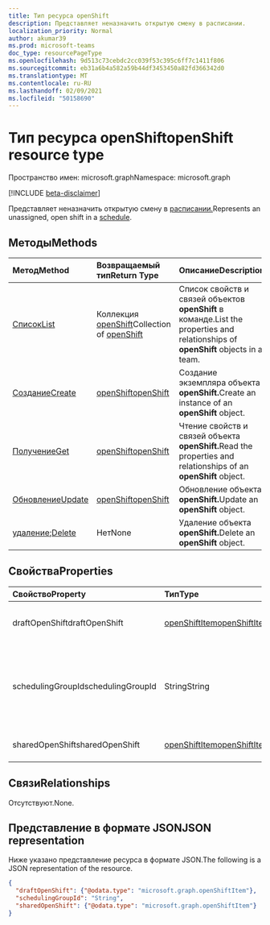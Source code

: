 ```yaml
---
title: Тип ресурса openShift
description: Представляет неназначить открытую смену в расписании.
localization_priority: Normal
author: akumar39
ms.prod: microsoft-teams
doc_type: resourcePageType
ms.openlocfilehash: 9d513c73cebdc2cc039f53c395c6ff7c1411f806
ms.sourcegitcommit: eb31a6b4a582a59b44df3453450a82fd366342d0
ms.translationtype: MT
ms.contentlocale: ru-RU
ms.lasthandoff: 02/09/2021
ms.locfileid: "50158690"
---
```

# <a name="openshift-resource-type"></a><span data-ttu-id="1740d-103">Тип ресурса openShift</span><span class="sxs-lookup"><span data-stu-id="1740d-103">openShift resource type</span></span>

<span data-ttu-id="1740d-104">Пространство имен: microsoft.graph</span><span class="sxs-lookup"><span data-stu-id="1740d-104">Namespace: microsoft.graph</span></span>

[!INCLUDE [beta-disclaimer](../../includes/beta-disclaimer.md)]

<span data-ttu-id="1740d-105">Представляет неназначить открытую смену в [расписании.](../resources/schedule.md)</span><span class="sxs-lookup"><span data-stu-id="1740d-105">Represents an unassigned, open shift in a [schedule](../resources/schedule.md).</span></span>

## <a name="methods"></a><span data-ttu-id="1740d-106">Методы</span><span class="sxs-lookup"><span data-stu-id="1740d-106">Methods</span></span>

| <span data-ttu-id="1740d-107">Метод</span><span class="sxs-lookup"><span data-stu-id="1740d-107">Method</span></span>       | <span data-ttu-id="1740d-108">Возвращаемый тип</span><span class="sxs-lookup"><span data-stu-id="1740d-108">Return Type</span></span> | <span data-ttu-id="1740d-109">Описание</span><span class="sxs-lookup"><span data-stu-id="1740d-109">Description</span></span> |
|:-------------|:------------|:------------|
| [<span data-ttu-id="1740d-110">Список</span><span class="sxs-lookup"><span data-stu-id="1740d-110">List</span></span>](../api/openshift-list.md) | <span data-ttu-id="1740d-111">Коллекция [openShift](openshift.md)</span><span class="sxs-lookup"><span data-stu-id="1740d-111">Collection of [openShift](openshift.md)</span></span> | <span data-ttu-id="1740d-112">Список свойств и связей объектов **openShift** в команде.</span><span class="sxs-lookup"><span data-stu-id="1740d-112">List the properties and relationships of **openShift** objects in a team.</span></span>|
| [<span data-ttu-id="1740d-113">Создание</span><span class="sxs-lookup"><span data-stu-id="1740d-113">Create</span></span>](../api/openshift-post.md) | [<span data-ttu-id="1740d-114">openShift</span><span class="sxs-lookup"><span data-stu-id="1740d-114">openShift</span></span>](openshift.md) | <span data-ttu-id="1740d-115">Создание экземпляра объекта **openShift.**</span><span class="sxs-lookup"><span data-stu-id="1740d-115">Create an instance of an **openShift** object.</span></span> |
| [<span data-ttu-id="1740d-116">Получение</span><span class="sxs-lookup"><span data-stu-id="1740d-116">Get</span></span>](../api/openshift-get.md) | [<span data-ttu-id="1740d-117">openShift</span><span class="sxs-lookup"><span data-stu-id="1740d-117">openShift</span></span>](openshift.md) | <span data-ttu-id="1740d-118">Чтение свойств и связей объекта **openShift.**</span><span class="sxs-lookup"><span data-stu-id="1740d-118">Read the properties and relationships of an **openShift** object.</span></span> |
| [<span data-ttu-id="1740d-119">Обновление</span><span class="sxs-lookup"><span data-stu-id="1740d-119">Update</span></span>](../api/openshift-update.md) | [<span data-ttu-id="1740d-120">openShift</span><span class="sxs-lookup"><span data-stu-id="1740d-120">openShift</span></span>](openshift.md) | <span data-ttu-id="1740d-121">Обновление объекта **openShift.**</span><span class="sxs-lookup"><span data-stu-id="1740d-121">Update an **openShift** object.</span></span> |
| <span data-ttu-id="1740d-122">[удаление](../api/openshift-delete.md);</span><span class="sxs-lookup"><span data-stu-id="1740d-122">[Delete](../api/openshift-delete.md)</span></span> | <span data-ttu-id="1740d-123">Нет</span><span class="sxs-lookup"><span data-stu-id="1740d-123">None</span></span> | <span data-ttu-id="1740d-124">Удаление объекта **openShift.**</span><span class="sxs-lookup"><span data-stu-id="1740d-124">Delete an **openShift** object.</span></span> |

## <a name="properties"></a><span data-ttu-id="1740d-125">Свойства</span><span class="sxs-lookup"><span data-stu-id="1740d-125">Properties</span></span>

| <span data-ttu-id="1740d-126">Свойство</span><span class="sxs-lookup"><span data-stu-id="1740d-126">Property</span></span>     | <span data-ttu-id="1740d-127">Тип</span><span class="sxs-lookup"><span data-stu-id="1740d-127">Type</span></span>        | <span data-ttu-id="1740d-128">Описание</span><span class="sxs-lookup"><span data-stu-id="1740d-128">Description</span></span> |
|:-------------|:------------|:------------|
|<span data-ttu-id="1740d-129">draftOpenShift</span><span class="sxs-lookup"><span data-stu-id="1740d-129">draftOpenShift</span></span>|[<span data-ttu-id="1740d-130">openShiftItem</span><span class="sxs-lookup"><span data-stu-id="1740d-130">openShiftItem</span></span>](openshiftitem.md)|<span data-ttu-id="1740d-131">Неопубликоваемая открытая смена.</span><span class="sxs-lookup"><span data-stu-id="1740d-131">An unpublished open shift.</span></span>|
|<span data-ttu-id="1740d-132">schedulingGroupId</span><span class="sxs-lookup"><span data-stu-id="1740d-132">schedulingGroupId</span></span>|<span data-ttu-id="1740d-133">String</span><span class="sxs-lookup"><span data-stu-id="1740d-133">String</span></span>|<span data-ttu-id="1740d-134">ИД группы планирования, к которой принадлежит открытая смена.</span><span class="sxs-lookup"><span data-stu-id="1740d-134">ID for the scheduling group that the open shift belongs to.</span></span>|
|<span data-ttu-id="1740d-135">sharedOpenShift</span><span class="sxs-lookup"><span data-stu-id="1740d-135">sharedOpenShift</span></span>|[<span data-ttu-id="1740d-136">openShiftItem</span><span class="sxs-lookup"><span data-stu-id="1740d-136">openShiftItem</span></span>](openshiftitem.md)|<span data-ttu-id="1740d-137">Опубликованная открытая смена.</span><span class="sxs-lookup"><span data-stu-id="1740d-137">A published open shift.</span></span>|

## <a name="relationships"></a><span data-ttu-id="1740d-138">Связи</span><span class="sxs-lookup"><span data-stu-id="1740d-138">Relationships</span></span>

<span data-ttu-id="1740d-139">Отсутствуют.</span><span class="sxs-lookup"><span data-stu-id="1740d-139">None.</span></span>

## <a name="json-representation"></a><span data-ttu-id="1740d-140">Представление в формате JSON</span><span class="sxs-lookup"><span data-stu-id="1740d-140">JSON representation</span></span>

<span data-ttu-id="1740d-141">Ниже указано представление ресурса в формате JSON.</span><span class="sxs-lookup"><span data-stu-id="1740d-141">The following is a JSON representation of the resource.</span></span>

<!-- {
  "blockType": "resource",
  "optionalProperties": [

  ],
  "@odata.type": "microsoft.graph.openShift"
}-->

```json
{
  "draftOpenShift": {"@odata.type": "microsoft.graph.openShiftItem"},
  "schedulingGroupId": "String",
  "sharedOpenShift": {"@odata.type": "microsoft.graph.openShiftItem"}
}
```

<!-- uuid: 16cd6b66-4b1a-43a1-adaf-3a886856ed98
2019-02-04 14:57:30 UTC -->
<!-- {
  "type": "#page.annotation",
  "description": "openShift resource",
  "keywords": "",
  "section": "documentation",
  "tocPath": ""
}-->

